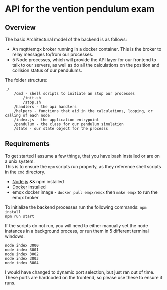 # API for the vention pendulum exam

## Overview
The basic Architectural model of the backend is as follows:  
- An mqtt/emqx broker running in a docker container.  This is the broker to relay
messages to/from our processes.
- 5 Node processes, which will provide the API layer for our frontend to talk to
our servers, as well as do all the calculations on the position and collision status
of our pendulums.

The folder structure:
```
./
    /cmd - shell scripts to initiate an stop our processes
        /init.sh
        /stop.sh
    /handlers - the api handlers
    /helpers - functions that aid in the calculations, looping, or calling of each node
    /index.js - the application entrypoint
    /pendulum - the class for our pendulum simulation
    /state - our state object for the processs

```

## Requirements
To get started I assume a few things, that you have bash installed or are on a unix system.  
This is to ensure the `npm` scripts run properly, as they reference shell scripts in the `cmd` directory.

- [Node.js](https://nodejs.org/en/download) && npm installed 
- [Docker](https://docs.docker.com/engine/install/) installed
- emqx docker image - `docker pull emqx/emqx` then `make emqx` to run the emqx broker

To initialize the backend processes run the following commands:
`npm install`  
`npm run start`  

If the scripts do not run, you will need to either manually set the node instances in a background process,
or run them in 5 different terminal windows.

`node index 3000`  
`node index 3001`  
`node index 3002`  
`node index 3003`  
`node index 3004`  

I would have changed to dynamic port selection, but just ran out of time.
These ports are hardcoded on the frontend, so please use these to ensure it runs.
